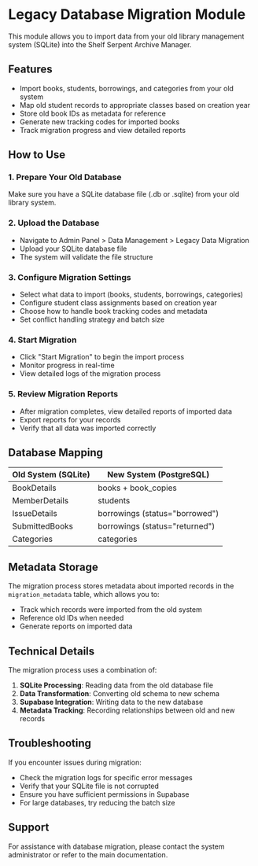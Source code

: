 # Legacy Database Migration Module

This module allows you to import data from your old library management system (SQLite) into the Shelf Serpent Archive Manager.

## Features

- Import books, students, borrowings, and categories from your old system
- Map old student records to appropriate classes based on creation year
- Store old book IDs as metadata for reference
- Generate new tracking codes for imported books
- Track migration progress and view detailed reports

## How to Use

### 1. Prepare Your Old Database

Make sure you have a SQLite database file (.db or .sqlite) from your old library system.

### 2. Upload the Database

- Navigate to Admin Panel > Data Management > Legacy Data Migration
- Upload your SQLite database file
- The system will validate the file structure

### 3. Configure Migration Settings

- Select what data to import (books, students, borrowings, categories)
- Configure student class assignments based on creation year
- Choose how to handle book tracking codes and metadata
- Set conflict handling strategy and batch size

### 4. Start Migration

- Click "Start Migration" to begin the import process
- Monitor progress in real-time
- View detailed logs of the migration process

### 5. Review Migration Reports

- After migration completes, view detailed reports of imported data
- Export reports for your records
- Verify that all data was imported correctly

## Database Mapping

| Old System (SQLite) | New System (PostgreSQL) |
|---------------------|-------------------------|
| BookDetails | books + book_copies |
| MemberDetails | students |
| IssueDetails | borrowings (status="borrowed") |
| SubmittedBooks | borrowings (status="returned") |
| Categories | categories |

## Metadata Storage

The migration process stores metadata about imported records in the `migration_metadata` table, which allows you to:

- Track which records were imported from the old system
- Reference old IDs when needed
- Generate reports on imported data

## Technical Details

The migration process uses a combination of:

1. **SQLite Processing**: Reading data from the old database file
2. **Data Transformation**: Converting old schema to new schema
3. **Supabase Integration**: Writing data to the new database
4. **Metadata Tracking**: Recording relationships between old and new records

## Troubleshooting

If you encounter issues during migration:

- Check the migration logs for specific error messages
- Verify that your SQLite file is not corrupted
- Ensure you have sufficient permissions in Supabase
- For large databases, try reducing the batch size

## Support

For assistance with database migration, please contact the system administrator or refer to the main documentation. 